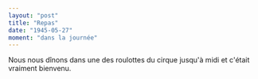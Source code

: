 ```yaml
---
layout: "post"
title: "Repas"
date: "1945-05-27"
moment: "dans la journée"
---
```


Nous nous dînons dans une des roulottes du cirque jusqu'à midi et c'était vraiment bienvenu.


<div class="histoire"></div>

<div class="commentaire"></div>